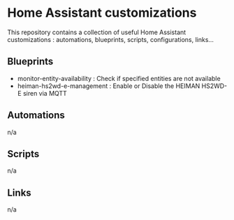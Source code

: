 # Home Assistant customizations
This repository contains a collection of useful Home Assistant customizations : automations, blueprints, scripts, configurations, links...

## Blueprints
- monitor-entity-availability : Check if specified entities are not available
- heiman-hs2wd-e-management : Enable or Disable the HEIMAN HS2WD-E siren via MQTT

## Automations
n/a

## Scripts
n/a

## Links
n/a